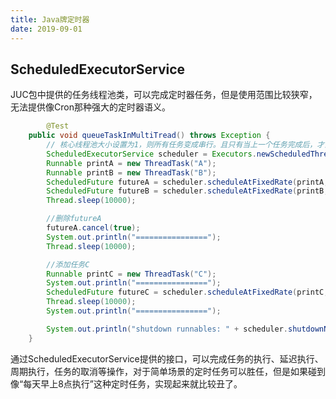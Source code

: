```yaml
---
title: Java牌定时器
date: 2019-09-01
---
```


## ScheduledExecutorService

JUC包中提供的任务线程池类，可以完成定时器任务，但是使用范围比较狭窄，无法提供像Cron那种强大的定时器语义。

```java
		@Test
    public void queueTaskInMultiTread() throws Exception {
        // 核心线程池大小设置为1，则所有任务变成串行。且只有当上一个任务完成后，才会进行下一次任务。
        ScheduledExecutorService scheduler = Executors.newScheduledThreadPool(2);
        Runnable printA = new ThreadTask("A");
        Runnable printB = new ThreadTask("B");
        ScheduledFuture futureA = scheduler.scheduleAtFixedRate(printA, 0, 5, TimeUnit.SECONDS);
        ScheduledFuture futureB = scheduler.scheduleAtFixedRate(printB, 0, 5, TimeUnit.SECONDS);
        Thread.sleep(10000);

        //删除futureA
        futureA.cancel(true);
        System.out.println("================");
        Thread.sleep(10000);

        //添加任务C
        Runnable printC = new ThreadTask("C");
        System.out.println("================");
        ScheduledFuture futureC = scheduler.scheduleAtFixedRate(printC, 0, 5, TimeUnit.SECONDS);
        Thread.sleep(10000);
        System.out.println("================");

        System.out.println("shutdown runnables: " + scheduler.shutdownNow());
    }
```

通过ScheduledExecutorService提供的接口，可以完成任务的执行、延迟执行、周期执行，任务的取消等操作，对于简单场景的定时任务可以胜任，但是如果碰到像“每天早上8点执行”这种定时任务，实现起来就比较丑了。